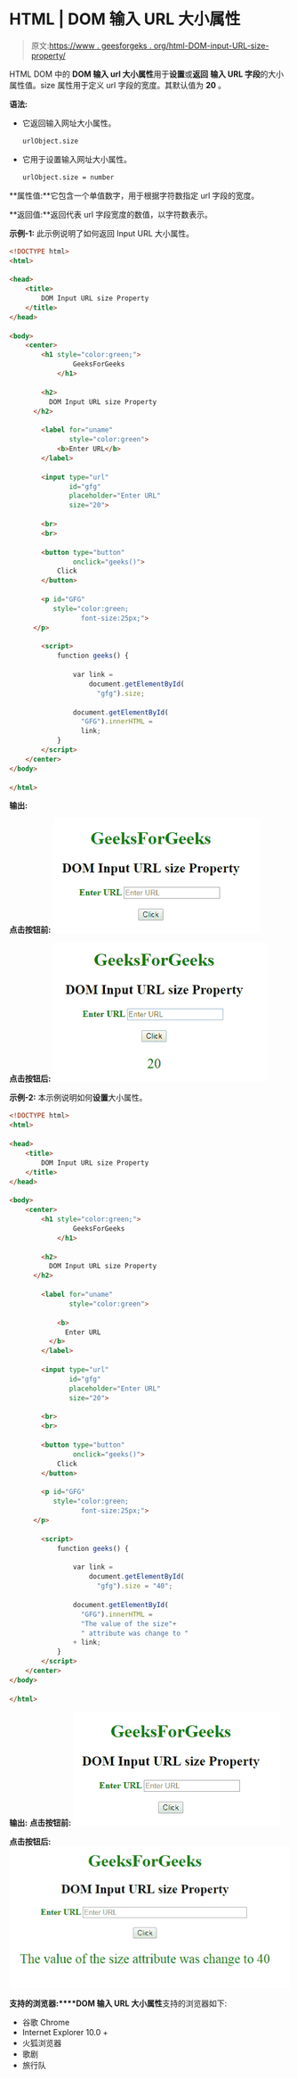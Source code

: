 # HTML | DOM 输入 URL 大小属性

> 原文:[https://www . geesforgeks . org/html-DOM-input-URL-size-property/](https://www.geeksforgeeks.org/html-dom-input-url-size-property/)

HTML DOM 中的 **DOM 输入 url 大小属性**用于**设置**或**返回** **输入 URL 字段**的大小属性值。size 属性用于定义 url 字段的宽度。其默认值为 **20** 。

**语法:**

*   它返回输入网址大小属性。

    ```html
    urlObject.size
    ```

*   它用于设置输入网址大小属性。

    ```html
    urlObject.size = number
    ```

**属性值:**它包含一个单值数字，用于根据字符数指定 url 字段的宽度。

**返回值:**返回代表 url 字段宽度的数值，以字符数表示。

**示例-1:** 此示例说明了如何返回 Input URL 大小属性。

```html
<!DOCTYPE html>
<html>

<head>
    <title>
        DOM Input URL size Property
    </title>
</head>

<body>
    <center>
        <h1 style="color:green;"> 
                GeeksForGeeks 
            </h1>

        <h2>
          DOM Input URL size Property
      </h2>

        <label for="uname"
               style="color:green">
            <b>Enter URL</b>
        </label>

        <input type="url"
               id="gfg"
               placeholder="Enter URL"
               size="20">

        <br>
        <br>

        <button type="button" 
                onclick="geeks()">
            Click
        </button>

        <p id="GFG"
           style="color:green;
                  font-size:25px;">
      </p>

        <script>
            function geeks() {

                var link = 
                    document.getElementById(
                      "gfg").size;

                document.getElementById(
                  "GFG").innerHTML =
                  link;
            }
        </script>
    </center>
</body>

</html>
```

**输出:**

**点击按钮前:**
![](img/f1ee2e44c7af24e2f1457e4a2c6be798.png)

**点击按钮后:**
![](img/e4f0c36facdfbac3ba6ed9566da7212a.png)

**示例-2:** 本示例说明如何**设置**大小属性。

```html
<!DOCTYPE html>
<html>

<head>
    <title>
        DOM Input URL size Property
    </title>
</head>

<body>
    <center>
        <h1 style="color:green;"> 
                GeeksForGeeks 
            </h1>

        <h2>
          DOM Input URL size Property
      </h2>

        <label for="uname"
               style="color:green">

            <b>
              Enter URL
          </b>
        </label>

        <input type="url" 
               id="gfg" 
               placeholder="Enter URL" 
               size="20">

        <br>
        <br>

        <button type="button" 
                onclick="geeks()">
            Click
        </button>

        <p id="GFG"
           style="color:green;
                  font-size:25px;">
      </p>

        <script>
            function geeks() {

                var link =
                    document.getElementById(
                      "gfg").size = "40";

                document.getElementById(
                  "GFG").innerHTML = 
                  "The value of the size"+
                  " attribute was change to "
                + link;
            }
        </script>
    </center>
</body>

</html>
```

**输出:**
**点击按钮前:**
![](img/f1ee2e44c7af24e2f1457e4a2c6be798.png)

**点击按钮后:**
![](img/360da3c3566e5c34854aff7b8fa07697.png)

**支持的浏览器:****DOM 输入 URL 大小属性**支持的浏览器如下:

*   谷歌 Chrome
*   Internet Explorer 10.0 +
*   火狐浏览器
*   歌剧
*   旅行队